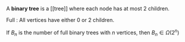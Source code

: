 A **binary tree** is a [[tree]] where each node has at most 2 children.

Full
: All vertices have either 0 or 2 children.

If $B_n$ is the number of full binary trees with $n$ vertices, then $B_n \in \Omega\left(2^n\right)$
